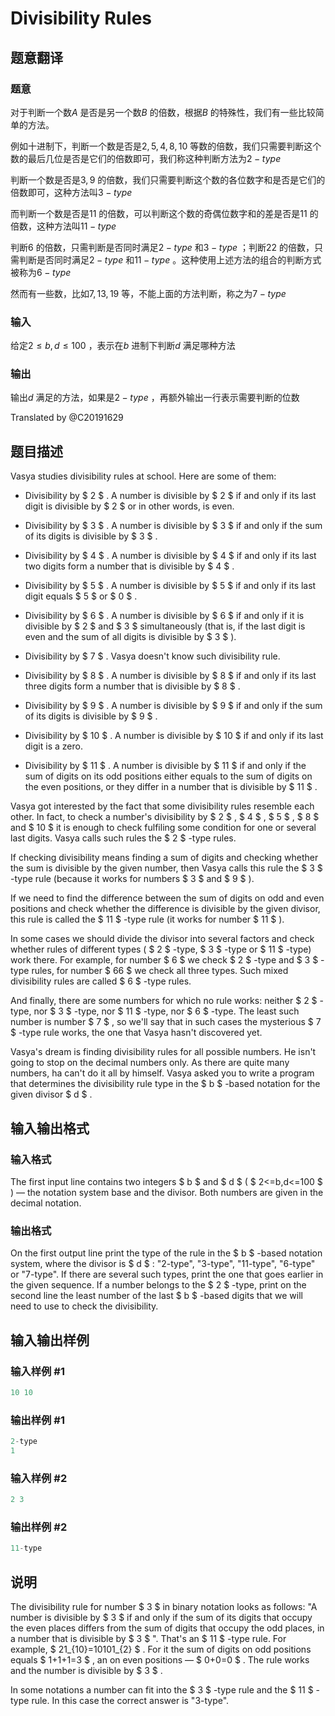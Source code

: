 # Divisibility Rules

## 题意翻译

### 题意

对于判断一个数$A$ 是否是另一个数$B$ 的倍数，根据$B$ 的特殊性，我们有一些比较简单的方法。

例如十进制下，判断一个数是否是$2,5,4,8,10$ 等数的倍数，我们只需要判断这个数的最后几位是否是它们的倍数即可，我们称这种判断方法为$2-type$

判断一个数是否是$3,9$ 的倍数，我们只需要判断这个数的各位数字和是否是它们的倍数即可，这种方法叫$3-type$

而判断一个数是否是$11$ 的倍数，可以判断这个数的奇偶位数字和的差是否是$11$ 的倍数，这种方法叫$11-type$

判断$6$ 的倍数，只需判断是否同时满足$2-type$ 和$3-type$ ；判断$22$ 的倍数，只需判断是否同时满足$2-type$ 和$11-type$ 。这种使用上述方法的组合的判断方式被称为$6-type$

然而有一些数，比如$7,13,19$ 等，不能上面的方法判断，称之为$7-type$

### 输入

给定$2≤b,d≤100$ ，表示在$b$ 进制下判断$d$ 满足哪种方法

### 输出

输出$d$ 满足的方法，如果是$2-type$ ，再额外输出一行表示需要判断的位数

Translated by @C20191629 

## 题目描述

Vasya studies divisibility rules at school. Here are some of them:

- Divisibility by $ 2 $ . A number is divisible by $ 2 $ if and only if its last digit is divisible by $ 2 $ or in other words, is even.

- Divisibility by $ 3 $ . A number is divisible by $ 3 $ if and only if the sum of its digits is divisible by $ 3 $ .

- Divisibility by $ 4 $ . A number is divisible by $ 4 $ if and only if its last two digits form a number that is divisible by $ 4 $ .

- Divisibility by $ 5 $ . A number is divisible by $ 5 $ if and only if its last digit equals $ 5 $ or $ 0 $ .

- Divisibility by $ 6 $ . A number is divisible by $ 6 $ if and only if it is divisible by $ 2 $ and $ 3 $ simultaneously (that is, if the last digit is even and the sum of all digits is divisible by $ 3 $ ).

- Divisibility by $ 7 $ . Vasya doesn't know such divisibility rule.

- Divisibility by $ 8 $ . A number is divisible by $ 8 $ if and only if its last three digits form a number that is divisible by $ 8 $ .

- Divisibility by $ 9 $ . A number is divisible by $ 9 $ if and only if the sum of its digits is divisible by $ 9 $ .

- Divisibility by $ 10 $ . A number is divisible by $ 10 $ if and only if its last digit is a zero.

- Divisibility by $ 11 $ . A number is divisible by $ 11 $ if and only if the sum of digits on its odd positions either equals to the sum of digits on the even positions, or they differ in a number that is divisible by $ 11 $ .

Vasya got interested by the fact that some divisibility rules resemble each other. In fact, to check a number's divisibility by $ 2 $ , $ 4 $ , $ 5 $ , $ 8 $ and $ 10 $ it is enough to check fulfiling some condition for one or several last digits. Vasya calls such rules the $ 2 $ -type rules.

If checking divisibility means finding a sum of digits and checking whether the sum is divisible by the given number, then Vasya calls this rule the $ 3 $ -type rule (because it works for numbers $ 3 $ and $ 9 $ ).

If we need to find the difference between the sum of digits on odd and even positions and check whether the difference is divisible by the given divisor, this rule is called the $ 11 $ -type rule (it works for number $ 11 $ ).

In some cases we should divide the divisor into several factors and check whether rules of different types ( $ 2 $ -type, $ 3 $ -type or $ 11 $ -type) work there. For example, for number $ 6 $ we check $ 2 $ -type and $ 3 $ -type rules, for number $ 66 $ we check all three types. Such mixed divisibility rules are called $ 6 $ -type rules.

And finally, there are some numbers for which no rule works: neither $ 2 $ -type, nor $ 3 $ -type, nor $ 11 $ -type, nor $ 6 $ -type. The least such number is number $ 7 $ , so we'll say that in such cases the mysterious $ 7 $ -type rule works, the one that Vasya hasn't discovered yet.

Vasya's dream is finding divisibility rules for all possible numbers. He isn't going to stop on the decimal numbers only. As there are quite many numbers, ha can't do it all by himself. Vasya asked you to write a program that determines the divisibility rule type in the $ b $ -based notation for the given divisor $ d $ .

## 输入输出格式

### 输入格式

The first input line contains two integers $ b $ and $ d $ ( $ 2<=b,d<=100 $ ) — the notation system base and the divisor. Both numbers are given in the decimal notation.

### 输出格式

On the first output line print the type of the rule in the $ b $ -based notation system, where the divisor is $ d $ : "2-type", "3-type", "11-type", "6-type" or "7-type". If there are several such types, print the one that goes earlier in the given sequence. If a number belongs to the $ 2 $ -type, print on the second line the least number of the last $ b $ -based digits that we will need to use to check the divisibility.

## 输入输出样例

### 输入样例 #1

```cpp
10 10

```
### 输出样例 #1

```cpp
2-type
1

```
### 输入样例 #2

```cpp
2 3

```
### 输出样例 #2

```cpp
11-type

```
## 说明

The divisibility rule for number $ 3 $ in binary notation looks as follows: "A number is divisible by $ 3 $ if and only if the sum of its digits that occupy the even places differs from the sum of digits that occupy the odd places, in a number that is divisible by $ 3 $ ". That's an $ 11 $ -type rule. For example, $ 21_{10}=10101_{2} $ . For it the sum of digits on odd positions equals $ 1+1+1=3 $ , an on even positions — $ 0+0=0 $ . The rule works and the number is divisible by $ 3 $ .

In some notations a number can fit into the $ 3 $ -type rule and the $ 11 $ -type rule. In this case the correct answer is "3-type".

